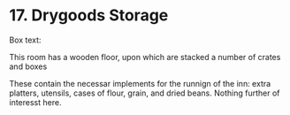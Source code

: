 # 17. Drygoods Storage

Box text:

This room has a wooden floor, upon which are stacked a number of crates and
boxes

These contain the necessar implements for the runnign of the inn: extra platters,
utensils, cases of flour, grain, and dried beans.  Nothing further of interesst here.

